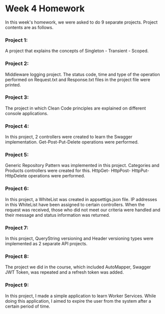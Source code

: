 # Week 4 Homework

In this week's homework, we were asked to do 9 separate projects. Project contents are as follows.

### Project 1:
A project that explains the concepts of Singleton - Transient - Scoped.


### Project 2:
Middleware logging project. The status code, time and type of the operation performed on Request.txt and Response.txt files in the project file were printed.


### Project 3:
The project in which Clean Code principles are explained on different console applications.

### Project 4:
In this project, 2 controllers were created to learn the Swagger implementation. Get-Post-Put-Delete operations were performed.

### Project 5:
Generic Repository Pattern was implemented in this project. Categories and Products controllers were created for this. HttpGet- HttpPost- HttpPut- HttpDelete operations were performed.

### Project 6:
In this project, a WhiteList was created in appsettigs.json file. IP addresses in this WhiteList have been assigned to certain controllers. When the request was received, those who did not meet our criteria were handled and their message and status information was returned.

### Project 7:
In this project, QueryString versioning and Header versioning types were implemented as 2 separate API projects.

### Project 8:
The project we did in the course, which included AutoMapper, Swagger JWT Token, was repeated and a refresh token was added.

### Project 9:
In this project, I made a simple application to learn Worker Services. While doing this application, I aimed to expire the user from the system after a certain period of time.
